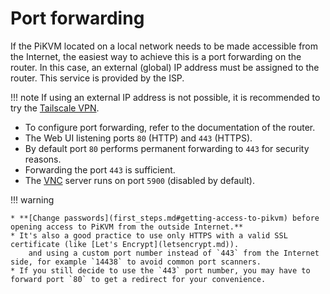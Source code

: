 # Port forwarding

If the PiKVM located on a local network needs to be made accessible from the Internet,
the easiest way to achieve this is a port forwarding on the router.
In this case, an external (global) IP address must be assigned to the router.
This service is provided by the ISP.

!!! note
    If using an external IP address is not possible, it is recommended to try
    the [Tailscale VPN](tailscale.md).

* To configure port forwarding, refer to the documentation of the router.
* The Web UI listening ports `80` (HTTP) and `443` (HTTPS).
* By default port `80` performs permanent forwarding to `443` for security reasons.
* Forwarding the port `443` is sufficient.
* The [VNC](vnc.md) server runs on port `5900` (disabled by default).

!!! warning

    * **[Change passwords](first_steps.md#getting-access-to-pikvm) before opening access to PiKVM from the outside Internet.**
    * It's also a good practice to use only HTTPS with a valid SSL certificate (like [Let's Encrypt](letsencrypt.md)).
        and using a custom port number instead of `443` from the Internet side, for example `14438` to avoid common port scanners.
    * If you still decide to use the `443` port number, you may have to forward port `80` to get a redirect for your convenience.
